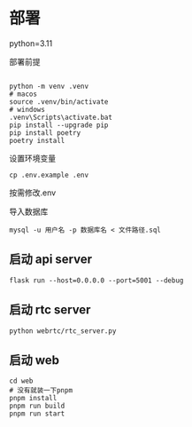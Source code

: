 # 部署

python=3.11

部署前提
```shell

python -m venv .venv
# macos
source .venv/bin/activate
# windows
.venv\Scripts\activate.bat
pip install --upgrade pip
pip install poetry
poetry install
```

设置环境变量
```shell
cp .env.example .env
```
按需修改.env

导入数据库

```shell
mysql -u 用户名 -p 数据库名 < 文件路径.sql
```

## 启动 api server
```shell
flask run --host=0.0.0.0 --port=5001 --debug
```

## 启动 rtc server
```shell
python webrtc/rtc_server.py
```

## 启动 web
```shell
cd web
# 没有就装一下pnpm
pnpm install
pnpm run build
pnpm run start
```